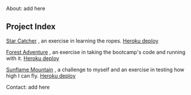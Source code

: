 About: add here

## Project Index

[Star Catcher](https://github.com/SHG42/star_catcher.git) , an exercise in learning the ropes. [Heroku deploy](https://star--catcher.herokuapp.com/)

[Forest Adventure](https://github.com/SHG42/forest_adventure.git) , an exercise in taking the bootcamp's code and running with it. [Heroku deploy](https://forestadventures.herokuapp.com/)

[Sunflame Mountain](https://github.com/SHG42/sunflame_mountain.git) , a challenge to myself and an exercise in testing how high I can fly. [Heroku deploy](https://sunflame-mountain.herokuapp.com/)

Contact: add here
